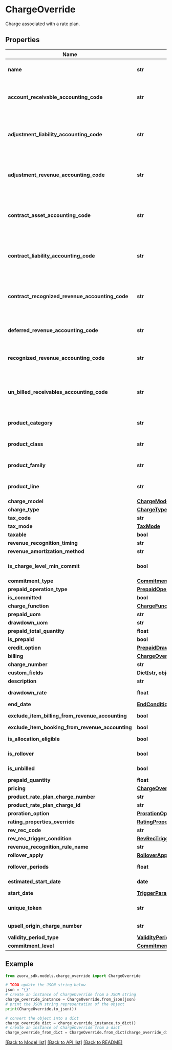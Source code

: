 # ChargeOverride

Charge associated with a rate plan. 

## Properties

Name | Type | Description | Notes
------------ | ------------- | ------------- | -------------
**name** | **str** | The name of a standalone charge.  **Note:** This field is available when the &lt;a href&#x3D;\&quot;https://knowledgecenter.zuora.com/Zuora_Billing/Manage_subscription_transactions/Orders/Standalone_Orders/AA_Overview_of_Standalone_Orders\&quot; target&#x3D;\&quot;_blank\&quot;&gt;Standalone Orders&lt;/a&gt; feature is enabled.  | [optional] 
**account_receivable_accounting_code** | **str** | The accountReceivableAccountingCode of a standalone charge.  **Note:** This field is available when the &lt;a href&#x3D;\&quot;https://knowledgecenter.zuora.com/Zuora_Billing/Manage_subscription_transactions/Orders/Standalone_Orders/AA_Overview_of_Standalone_Orders\&quot; target&#x3D;\&quot;_blank\&quot;&gt;Standalone Orders&lt;/a&gt;, &lt;a href&#x3D;\&quot;https://knowledgecenter.zuora.com/Zuora_Payments/Zuora_Finance\&quot; target&#x3D;\&quot;_blank\&quot;&gt;Zuora Finance&lt;/a&gt;, and &lt;a href&#x3D;\&quot;https://knowledgecenter.zuora.com/Zuora_Billing/Bill_your_customers/Adjust_invoice_amounts/Invoice_Settlement/Get_started_with_Invoice_Settlement/AA_Overview_of_Invoice_Settlement\&quot; target&#x3D;\&quot;_blank\&quot;&gt;Invoice Settlement&lt;/a&gt; features are enabled.  | [optional] 
**adjustment_liability_accounting_code** | **str** | The adjustmentLiabilityAccountingCode of a standalone charge.  **Note:** This field is available when the &lt;a href&#x3D;\&quot;https://knowledgecenter.zuora.com/Zuora_Billing/Manage_subscription_transactions/Orders/Standalone_Orders/AA_Overview_of_Standalone_Orders\&quot; target&#x3D;\&quot;_blank\&quot;&gt;Standalone Orders&lt;/a&gt; feature and the &lt;a href&#x3D;\&quot;https://knowledgecenter.zuora.com/Zuora_Revenue/Zuora_Billing_-_Revenue_Integration\&quot; target&#x3D;\&quot;_blank\&quot;&gt;Billing - Revenue Integration&lt;/a&gt; or &lt;a href&#x3D;\&quot;https://knowledgecenter.zuora.com/Zuora_Billing/Enable_Order_to_Revenue/Order_to_Revenue_introduction/AA_Overview_of_Order_to_Revenue\&quot; target&#x3D;\&quot;_blank\&quot;&gt;Order to Revenue&lt;/a&gt; feature are enabled.  | [optional] 
**adjustment_revenue_accounting_code** | **str** | The adjustmentRevenueAccountingCode of a standalone charge.  **Note:** This field is available when the &lt;a href&#x3D;\&quot;https://knowledgecenter.zuora.com/Zuora_Billing/Manage_subscription_transactions/Orders/Standalone_Orders/AA_Overview_of_Standalone_Orders\&quot; target&#x3D;\&quot;_blank\&quot;&gt;Standalone Orders&lt;/a&gt; feature and the &lt;a href&#x3D;\&quot;https://knowledgecenter.zuora.com/Zuora_Revenue/Zuora_Billing_-_Revenue_Integration\&quot; target&#x3D;\&quot;_blank\&quot;&gt;Billing - Revenue Integration&lt;/a&gt; or &lt;a href&#x3D;\&quot;https://knowledgecenter.zuora.com/Zuora_Billing/Enable_Order_to_Revenue/Order_to_Revenue_introduction/AA_Overview_of_Order_to_Revenue\&quot; target&#x3D;\&quot;_blank\&quot;&gt;Order to Revenue&lt;/a&gt; feature are enabled.  | [optional] 
**contract_asset_accounting_code** | **str** | The contractAssetAccountingCode of a standalone charge.  **Note:** This field is available when the &lt;a href&#x3D;\&quot;https://knowledgecenter.zuora.com/Zuora_Billing/Manage_subscription_transactions/Orders/Standalone_Orders/AA_Overview_of_Standalone_Orders\&quot; target&#x3D;\&quot;_blank\&quot;&gt;Standalone Orders&lt;/a&gt; feature and the &lt;a href&#x3D;\&quot;https://knowledgecenter.zuora.com/Zuora_Revenue/Zuora_Billing_-_Revenue_Integration\&quot; target&#x3D;\&quot;_blank\&quot;&gt;Billing - Revenue Integration&lt;/a&gt; or &lt;a href&#x3D;\&quot;https://knowledgecenter.zuora.com/Zuora_Billing/Enable_Order_to_Revenue/Order_to_Revenue_introduction/AA_Overview_of_Order_to_Revenue\&quot; target&#x3D;\&quot;_blank\&quot;&gt;Order to Revenue&lt;/a&gt; feature are enabled.  | [optional] 
**contract_liability_accounting_code** | **str** | The contractLiabilityAccountingCode of a standalone charge.  **Note:** This field is available when the &lt;a href&#x3D;\&quot;https://knowledgecenter.zuora.com/Zuora_Billing/Manage_subscription_transactions/Orders/Standalone_Orders/AA_Overview_of_Standalone_Orders\&quot; target&#x3D;\&quot;_blank\&quot;&gt;Standalone Orders&lt;/a&gt; feature and the &lt;a href&#x3D;\&quot;https://knowledgecenter.zuora.com/Zuora_Revenue/Zuora_Billing_-_Revenue_Integration\&quot; target&#x3D;\&quot;_blank\&quot;&gt;Billing - Revenue Integration&lt;/a&gt; or &lt;a href&#x3D;\&quot;https://knowledgecenter.zuora.com/Zuora_Billing/Enable_Order_to_Revenue/Order_to_Revenue_introduction/AA_Overview_of_Order_to_Revenue\&quot; target&#x3D;\&quot;_blank\&quot;&gt;Order to Revenue&lt;/a&gt; feature are enabled.  | [optional] 
**contract_recognized_revenue_accounting_code** | **str** | The contractRecognizedRevenueAccountingCode of a standalone charge.  **Note:** This field is available when the &lt;a href&#x3D;\&quot;https://knowledgecenter.zuora.com/Zuora_Billing/Manage_subscription_transactions/Orders/Standalone_Orders/AA_Overview_of_Standalone_Orders\&quot; target&#x3D;\&quot;_blank\&quot;&gt;Standalone Orders&lt;/a&gt; feature and the &lt;a href&#x3D;\&quot;https://knowledgecenter.zuora.com/Zuora_Revenue/Zuora_Billing_-_Revenue_Integration\&quot; target&#x3D;\&quot;_blank\&quot;&gt;Billing - Revenue Integration&lt;/a&gt; or &lt;a href&#x3D;\&quot;https://knowledgecenter.zuora.com/Zuora_Billing/Enable_Order_to_Revenue/Order_to_Revenue_introduction/AA_Overview_of_Order_to_Revenue\&quot; target&#x3D;\&quot;_blank\&quot;&gt;Order to Revenue&lt;/a&gt; feature are enabled.  | [optional] 
**deferred_revenue_accounting_code** | **str** | The deferredRevenueAccountingCode of a standalone charge.  **Note:** This field is available when the &lt;a href&#x3D;\&quot;https://knowledgecenter.zuora.com/Zuora_Billing/Manage_subscription_transactions/Orders/Standalone_Orders/AA_Overview_of_Standalone_Orders\&quot; target&#x3D;\&quot;_blank\&quot;&gt;Standalone Orders&lt;/a&gt; and &lt;a href&#x3D;\&quot;https://knowledgecenter.zuora.com/Zuora_Payments/Zuora_Finance\&quot; target&#x3D;\&quot;_blank\&quot;&gt;Zuora Finance&lt;/a&gt; features are enabled.  | [optional] 
**recognized_revenue_accounting_code** | **str** | The recognizedRevenueAccountingCode of a standalone charge.  **Note:** This field is available when the &lt;a href&#x3D;\&quot;https://knowledgecenter.zuora.com/Zuora_Billing/Manage_subscription_transactions/Orders/Standalone_Orders/AA_Overview_of_Standalone_Orders\&quot; target&#x3D;\&quot;_blank\&quot;&gt;Standalone Orders&lt;/a&gt; and &lt;a href&#x3D;\&quot;https://knowledgecenter.zuora.com/Zuora_Payments/Zuora_Finance\&quot; target&#x3D;\&quot;_blank\&quot;&gt;Zuora Finance&lt;/a&gt; features are enabled.  | [optional] 
**un_billed_receivables_accounting_code** | **str** | The unBilledReceivablesAccountingCode of a standalone charge.  **Note:** This field is available when the &lt;a href&#x3D;\&quot;https://knowledgecenter.zuora.com/Zuora_Billing/Manage_subscription_transactions/Orders/Standalone_Orders/AA_Overview_of_Standalone_Orders\&quot; target&#x3D;\&quot;_blank\&quot;&gt;Standalone Orders&lt;/a&gt; feature and the &lt;a href&#x3D;\&quot;https://knowledgecenter.zuora.com/Zuora_Revenue/Zuora_Billing_-_Revenue_Integration\&quot; target&#x3D;\&quot;_blank\&quot;&gt;Billing - Revenue Integration&lt;/a&gt; or &lt;a href&#x3D;\&quot;https://knowledgecenter.zuora.com/Zuora_Billing/Enable_Order_to_Revenue/Order_to_Revenue_introduction/AA_Overview_of_Order_to_Revenue\&quot; target&#x3D;\&quot;_blank\&quot;&gt;Order to Revenue&lt;/a&gt; feature are enabled.  | [optional] 
**product_category** | **str** | The productCategory of a standalone charge.  **Note:** This field is available when the &lt;a href&#x3D;\&quot;https://knowledgecenter.zuora.com/Zuora_Billing/Manage_subscription_transactions/Orders/Standalone_Orders/AA_Overview_of_Standalone_Orders\&quot; target&#x3D;\&quot;_blank\&quot;&gt;Standalone Orders&lt;/a&gt; feature is enabled.  | [optional] 
**product_class** | **str** | The productClass of a standalone charge.  **Note:** This field is available when the &lt;a href&#x3D;\&quot;https://knowledgecenter.zuora.com/Zuora_Billing/Manage_subscription_transactions/Orders/Standalone_Orders/AA_Overview_of_Standalone_Orders\&quot; target&#x3D;\&quot;_blank\&quot;&gt;Standalone Orders&lt;/a&gt; feature is enabled.  | [optional] 
**product_family** | **str** | The productFamily of a standalone charge.  **Note:** This field is available when the &lt;a href&#x3D;\&quot;https://knowledgecenter.zuora.com/Zuora_Billing/Manage_subscription_transactions/Orders/Standalone_Orders/AA_Overview_of_Standalone_Orders\&quot; target&#x3D;\&quot;_blank\&quot;&gt;Standalone Orders&lt;/a&gt; feature is enabled.  | [optional] 
**product_line** | **str** | The productLine of a standalone charge.  **Note:** This field is available when the &lt;a href&#x3D;\&quot;https://knowledgecenter.zuora.com/Zuora_Billing/Manage_subscription_transactions/Orders/Standalone_Orders/AA_Overview_of_Standalone_Orders\&quot; target&#x3D;\&quot;_blank\&quot;&gt;Standalone Orders&lt;/a&gt; feature is enabled.  | [optional] 
**charge_model** | [**ChargeModel**](ChargeModel.md) |  | [optional] 
**charge_type** | [**ChargeType**](ChargeType.md) |  | [optional] 
**tax_code** | **str** | The taxCode of a charge. This field is available when the field &#39;taxable&#39; is set to true.  | [optional] 
**tax_mode** | [**TaxMode**](TaxMode.md) |  | [optional] 
**taxable** | **bool** | The flag to indicate whether the charge is taxable. If this field is set to true, both the fields &#x60;taxCode&#x60; and &#x60;taxMode&#x60; are required.  | [optional] 
**revenue_recognition_timing** | **str** | This field is used to dictate the type of revenue recognition timing. | [optional] 
**revenue_amortization_method** | **str** | This field is used to dictate the type of revenue amortization method. | [optional] 
**is_charge_level_min_commit** | **bool** | The flag to indicate whether the charge is charge level min commit.  **Note:** This field is available when the &lt;a href&#x3D;\&quot;https://knowledgecenter.zuora.com/Zuora_Billing/Manage_subscription_transactions/Orders/Standalone_Orders/AA_Overview_of_Standalone_Orders\&quot; target&#x3D;\&quot;_blank\&quot;&gt;Standalone Orders&lt;/a&gt; feature is enabled.  | [optional] 
**commitment_type** | [**CommitmentType**](CommitmentType.md) |  | [optional] 
**prepaid_operation_type** | [**PrepaidOperationType**](PrepaidOperationType.md) |  | [optional] 
**is_committed** | **bool** | The flag to indicate whether the charge is committed.   | [optional] 
**charge_function** | [**ChargeFunction**](ChargeFunction.md) |  | [optional] 
**prepaid_uom** | **str** | The prepaid unit of measure of the charge.   | [optional] 
**drawdown_uom** | **str** | The drawdown unit of measure of the charge.   | [optional] 
**prepaid_total_quantity** | **float** | The prepaid total quantity of the charge.   | [optional] 
**is_prepaid** | **bool** | The flag to indicate whether the charge is prepaid.   | [optional] 
**credit_option** | [**PrepaidDrawdownCreditOption**](PrepaidDrawdownCreditOption.md) |  | [optional] 
**billing** | [**ChargeOverrideBilling**](ChargeOverrideBilling.md) |  | [optional] 
**charge_number** | **str** | Charge number of the charge. For example, C-00000307.  If you do not set this field, Zuora will generate the charge number.  | [optional] 
**custom_fields** | **Dict[str, object]** | Container for custom fields of a Rate Plan Charge object.  | [optional] 
**description** | **str** | Description of the charge.  | [optional] 
**drawdown_rate** | **float** | **Note**: This field is only available if you have the [Prepaid with Drawdown](https://knowledgecenter.zuora.com/Billing/Billing_and_Payments/J_Billing_Operations/Prepaid_with_Drawdown) feature enabled.  The [conversion rate](https://knowledgecenter.zuora.com/Billing/Billing_and_Payments/J_Billing_Operations/Prepaid_with_Drawdown/Create_drawdown_charge#UOM_Conversion) between Usage UOM and Drawdown UOM for a [drawdown charge](https://knowledgecenter.zuora.com/Billing/Billing_and_Payments/J_Billing_Operations/Prepaid_with_Drawdown/Create_drawdown_charge). Must be a positive number (&gt;0).  | [optional] 
**end_date** | [**EndConditions**](EndConditions.md) |  | [optional] 
**exclude_item_billing_from_revenue_accounting** | **bool** | The flag to exclude rate plan charge related invoice items, invoice item adjustments, credit memo items, and debit memo items from revenue accounting.   **Note**: This field is only available if you have the [Zuora Billing - Revenue Integration](https://knowledgecenter.zuora.com/Zuora_Revenue/Zuora_Billing_-_Revenue_Integration) feature enabled.   | [optional] 
**exclude_item_booking_from_revenue_accounting** | **bool** | The flag to exclude rate plan charges from revenue accounting.   **Note**: This field is only available if you have the [Zuora Billing - Revenue Integration](https://knowledgecenter.zuora.com/Zuora_Revenue/Zuora_Billing_-_Revenue_Integration) feature enabled.   | [optional] 
**is_allocation_eligible** | **bool** | This field is used to identify if the charge segment is allocation eligible in revenue recognition.  **Note**: This feature is in the **Early Adopter** phase. If you want to use the feature, submit a request at &lt;a href&#x3D;\&quot;https://support.zuora.com/\&quot; target&#x3D;\&quot;_blank\&quot;&gt;Zuora Global Support&lt;/a&gt;, and we will evaluate whether the feature is suitable for your use cases.  | [optional] 
**is_rollover** | **bool** | **Note**: This field is only available if you have the [Prepaid with Drawdown](https://knowledgecenter.zuora.com/Billing/Billing_and_Payments/J_Billing_Operations/Prepaid_with_Drawdown) feature enabled.  To use this field, you must set the &#x60;X-Zuora-WSDL-Version&#x60; request header to 114 or higher. Otherwise, an error occurs.  The value is either \&quot;True\&quot; or \&quot;False\&quot;. It determines whether the rollover fields are needed.  | [optional] 
**is_unbilled** | **bool** | This field is used to dictate how to perform the accounting during revenue recognition.  **Note**: This feature is in the **Early Adopter** phase. If you want to use the feature, submit a request at &lt;a href&#x3D;\&quot;https://support.zuora.com/\&quot; target&#x3D;\&quot;_blank\&quot;&gt;Zuora Global Support&lt;/a&gt;, and we will evaluate whether the feature is suitable for your use cases.  | [optional] 
**prepaid_quantity** | **float** | **Note**: This field is only available if you have the [Prepaid with Drawdown](https://knowledgecenter.zuora.com/Billing/Billing_and_Payments/J_Billing_Operations/Prepaid_with_Drawdown) feature enabled.  The number of units included in a [prepayment charge](https://knowledgecenter.zuora.com/Billing/Billing_and_Payments/J_Billing_Operations/Prepaid_with_Drawdown/Create_prepayment_charge). Must be a positive number (&gt;0).  | [optional] 
**pricing** | [**ChargeOverridePricing**](ChargeOverridePricing.md) |  | [optional] 
**product_rate_plan_charge_number** | **str** | Number of a product rate-plan charge for this subscription.  | [optional] 
**product_rate_plan_charge_id** | **str** | Internal identifier of the product rate plan charge that the charge is based on.  | 
**proration_option** | [**ProrationOption**](ProrationOption.md) |  | [optional] 
**rating_properties_override** | [**RatingPropertiesOverride**](RatingPropertiesOverride.md) |  | [optional] 
**rev_rec_code** | **str** | Revenue Recognition Code  | [optional] 
**rev_rec_trigger_condition** | [**RevRecTriggerCondition**](RevRecTriggerCondition.md) |  | [optional] 
**revenue_recognition_rule_name** | **str** | Specifies the revenue recognition rule, such as &#x60;Recognize upon invoicing&#x60; or &#x60;Recognize daily over time&#x60;.  | [optional] 
**rollover_apply** | [**RolloverApply**](RolloverApply.md) |  | [optional] 
**rollover_periods** | **float** | **Note**: This field is only available if you have the [Prepaid with Drawdown](https://knowledgecenter.zuora.com/Billing/Billing_and_Payments/J_Billing_Operations/Prepaid_with_Drawdown) feature enabled.  To use this field, you must set the &#x60;X-Zuora-WSDL-Version&#x60; request header to 114 or higher. Otherwise, an error occurs.  This field defines the number of rollover periods, it is restricted to 3.  | [optional] 
**estimated_start_date** | **date** | Estimated start date of the charge. This field is only available when the charge is changed through the related order actions. **Note:** This field is available when the &lt;a href&#x3D;\&quot;https://knowledgecenter.zuora.com/Zuora_Billing/Manage_subscription_transactions/Orders/\&quot; target&#x3D;\&quot;_blank\&quot;&gt;Pending Charge Flexibility&lt;/a&gt; feature is enabled.  | [optional] 
**start_date** | [**TriggerParams**](TriggerParams.md) |  | [optional] 
**unique_token** | **str** | Unique identifier for the charge. This identifier enables you to refer to the charge before the charge has an internal identifier in Zuora.  For instance, suppose that you want to use a single order to add a product to a subscription and later update the same product. When you add the product, you can set a unique identifier for the charge. Then when you update the product, you can use the same unique identifier to specify which charge to modify.  | [optional] 
**upsell_origin_charge_number** | **str** | **Note**: The Quantity Upsell feature is in Limited Availability. If you wish to have access to the feature, submit a request at [Zuora Global Support](https://support.zuora.com).  The identifier of the original upselling charge associated with the current charge.  | [optional] 
**validity_period_type** | [**ValidityPeriodType**](ValidityPeriodType.md) |  | [optional] 
**commitment_level** | [**CommitmentLevel**](CommitmentLevel.md) |  | [optional] 

## Example

```python
from zuora_sdk.models.charge_override import ChargeOverride

# TODO update the JSON string below
json = "{}"
# create an instance of ChargeOverride from a JSON string
charge_override_instance = ChargeOverride.from_json(json)
# print the JSON string representation of the object
print(ChargeOverride.to_json())

# convert the object into a dict
charge_override_dict = charge_override_instance.to_dict()
# create an instance of ChargeOverride from a dict
charge_override_from_dict = ChargeOverride.from_dict(charge_override_dict)
```
[[Back to Model list]](../README.md#documentation-for-models) [[Back to API list]](../README.md#documentation-for-api-endpoints) [[Back to README]](../README.md)


